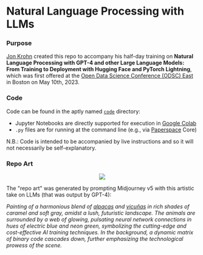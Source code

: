 # Natural Language Processing with LLMs

### Purpose

[Jon Krohn](https://www.jonkrohn.com/) created this repo to accompany his half-day training on **Natural Language Processing with GPT-4 and other Large Language Models: From Training to Deployment with Hugging Face and PyTorch Lightning**, which was first offered at the [Open Data Science Conference (ODSC) East](https://odsc.com/boston/) in Boston on May 10th, 2023.

### Code

Code can be found in the aptly named [`code`](https://github.com/jonkrohn/NLP-with-LLMs/tree/main/code) directory:
* Jupyter Notebooks are directly supported for execution in [Google Colab](https://colab.research.google.com/)
* `.py` files are for running at the command line (e.g., via [Paperspace](https://www.paperspace.com/) Core)

N.B.: Code is intended to be accompanied by live instructions and so it will not necessarily be self-explanatory.

### Repo Art

<p align="center">
  <img src="https://github.com/jonkrohn/NLP-with-LLMs/blob/main/img/LLaMAs.jpeg")
</p>

The "repo art" was generated by prompting Midjourney v5 with this artistic take on LLMs (that was output by GPT-4):

*Painting of a harmonious blend of [alpacas](https://crfm.stanford.edu/2023/03/13/alpaca.html) and [vicuñas](https://vicuna.lmsys.org/) in rich shades of caramel and soft gray, amidst a lush, futuristic landscape. The animals are surrounded by a web of glowing, pulsating neural network connections in hues of electric blue and neon green, symbolizing the cutting-edge and cost-effective AI training techniques. In the background, a dynamic matrix of binary code cascades down, further emphasizing the technological prowess of the scene.*

